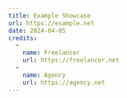 ```yaml
---
title: Example Showcase
url: https://example.net
date: 2024-04-05
credits:
  -
    name: Freelancer
    url: https://freelancer.net
  -
    name: Agency
    url: https://agency.net
---
```

